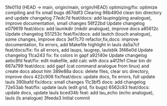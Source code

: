 5fe011d (HEAD -> main, origin/main, origin/HEAD) optimizing/fix: optimize compiling and fix small bugs
d67ddf3 Clearing
96b490d clean bin directory and update changelog
77edc7d feat/docs: add lauping(ping analogue), improve documentation, small changes
56f22bd Update changelog
e079619 feat/docs: add laumkdir (mkdir analogue), improve docs
a85612c Update changelog
551253c feat/fix/docs: add lautch (touch analogue), some changes, improve docs
3ef7c70 refactor,fix,docs: improve documentation, fix errors, add Makefile highlight in lauls
da5a7cf feat/docs/fix: fix all errors, add laups, laugrep, laulsblk
3f46e0d Update changelog
11ca243 fix: fix colors in gapf
a92140e Update changelog
aebc8fd feat/fix: edit makefile, add calc with docs
a4f2fe1 Clear bin dir
667a799 feat/docs: add gapf (cat command analogue from linux) and create docs about him
389e88a docs: delete files, clear src directory, improve docs
422c908 fix/feat/docs: update docs, fix errors, full update lauls
390bafd fix/docs: small changes
11c3bf5 docs: add changelog
72e53ab feat/fix: update lauls (edit grid, fix bugs)
6562c83 feat/docs: update docs, update lauls
bced34b feat: add lau_echo (echo analogue), lauls (ls analogue)
3feeda3 Initial commit
